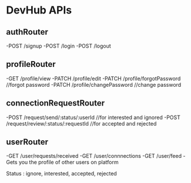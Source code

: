 # DevHub APIs

## authRouter
-POST /signup
-POST /login
-POST /logout

## profileRouter
-GET /profile/view
-PATCH /profile/edit
-PATCH /profile/forgotPassword    //forgot password
-PATCH /profile/changePassword    //change password

## connectionRequestRouter
-POST /request/send/:status/:userId       //for interested and ignored 
-POST /request/review/:status/:requestId      //for accepted and rejected

## userRouter
-GET /user/requests/received
-GET /user/connnections
-GET /user/feed - Gets you the profile of other users on platform 

Status : ignore, interested, accepted, rejected
